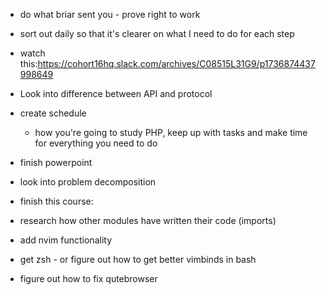 - do what briar sent you - prove right to work
- sort out daily so that it's clearer on what I need to do for each step
- watch this:https://cohort16hq.slack.com/archives/C08515L31G9/p1736874437998649
- Look into difference between API and protocol

- create schedule
	- how you're going to study PHP, keep up with tasks and make time for everything you need to do
- finish powerpoint

- look into problem decomposition
- finish this course:
- research how other modules have written their code (imports)

- add nvim functionality
- get zsh - or figure out how to get better vimbinds in bash
- figure out how to fix qutebrowser